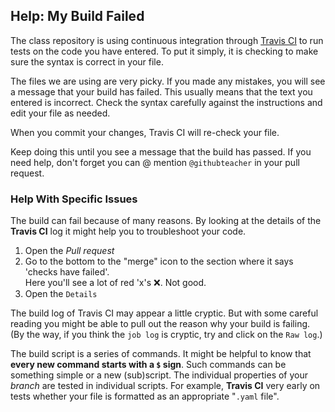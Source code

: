 ## Help: My Build Failed

The class repository is using continuous integration through [Travis CI](https://travis-ci.org) to run tests on the code you have entered. To put it simply, it is checking to make sure the syntax is correct in your file.

The files we are using are very picky. If you made any mistakes, you will see a message that your build has failed. This usually means that the text you entered is incorrect. Check the syntax carefully against the instructions and edit your file as needed.

When you commit your changes, Travis CI will re-check your file.

Keep doing this until you see a message that the build has passed. If you need help, don't forget you can @ mention `@githubteacher` in your pull request.

### Help With Specific Issues

The build can fail because of many reasons. By looking at the details of the **Travis CI** log it might help you to troubleshoot your code.

1. Open the _Pull request_  
2. Go to the bottom to the "merge" icon to the section where it says 'checks have failed'.  
  Here you'll see a lot of red 'x's :x:. Not good.  
3. Open the `Details`  

The build log of Travis CI may appear a little cryptic. But with some careful reading you might be able to pull out the reason why your build is failing. (By the way, if you think the `job log` is cryptic, try and click on the `Raw log`.)

The build script is a series of commands. It might be helpful to know that **every new command starts with a `$` sign**. Such commands can be something simple or a new (sub)script. The individual properties of your _branch_ are tested in individual scripts. For example, **Travis CI** very early on tests whether your file is formatted as an appropriate "`.yaml` file".
